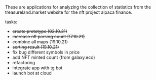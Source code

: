 These are applications for analyzing the collection of statistics from the treasureland.market website for the nft project alpaca finance.

tasks:
- ~~create prototype (02.10.21)~~
- ~~increase nft parsing count (17.10.21)~~
- ~~combine all maps (19.10.21)~~
- ~~sorting result (19.10.21)~~  
- fix bug different symbols in price  
- add NFT minted count (from galaxy.eco)
- refactoring  
- integrate app with tg bot
- launch bot at cloud 